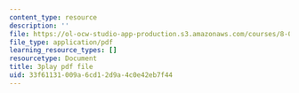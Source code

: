 ```yaml
---
content_type: resource
description: ''
file: https://ol-ocw-studio-app-production.s3.amazonaws.com/courses/8-01sc-classical-mechanics-fall-2016/33f61131009a6cd12d9a4c0e42eb7f44_ErlP_SBcA1s.pdf
file_type: application/pdf
learning_resource_types: []
resourcetype: Document
title: 3play pdf file
uid: 33f61131-009a-6cd1-2d9a-4c0e42eb7f44
---
```

